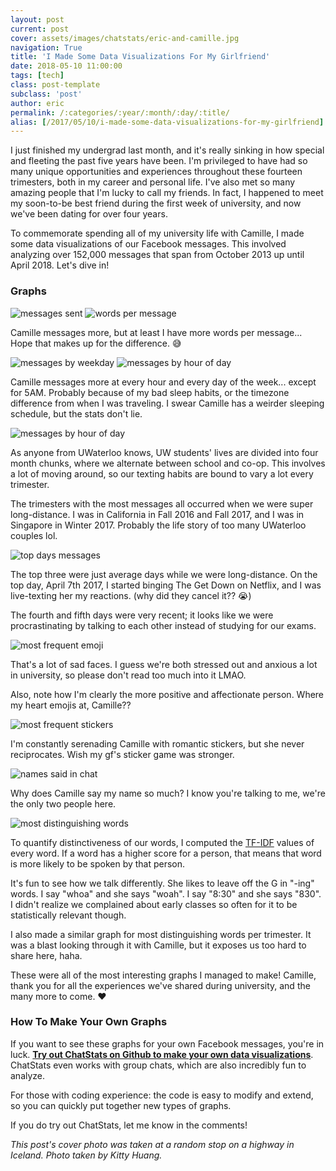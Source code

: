```yaml
---
layout: post
current: post
cover: assets/images/chatstats/eric-and-camille.jpg
navigation: True
title: 'I Made Some Data Visualizations For My Girlfriend'
date: 2018-05-10 11:00:00
tags: [tech]
class: post-template
subclass: 'post'
author: eric
permalink: /:categories/:year/:month/:day/:title/
alias: [/2017/05/10/i-made-some-data-visualizations-for-my-girlfriend]
---
```


I just finished my undergrad last month, and it's really sinking in how special and fleeting the past five years have been. I'm privileged to have had so many unique opportunities and experiences throughout these fourteen trimesters, both in my career and personal life. I've also met so many amazing people that I'm lucky to call my friends. In fact, I happened to meet my soon-to-be best friend during the first week of university, and now we've been dating for over four years.

To commemorate spending all of my university life with Camille, I made some data visualizations of our Facebook messages. This involved analyzing over 152,000 messages that span from October 2013 up until April 2018. Let's dive in!

### Graphs

<img src="/assets/images/chatstats/number-of-messages-sent.png" alt="messages sent" style="max-height: 500px;"/>
<img src="/assets/images/chatstats/average-number-of-words-per-message.png" alt="words per message" style="max-height: 500px;"/>

Camille messages more, but at least I have more words per message... Hope that makes up for the difference. 😅

<img src="/assets/images/chatstats/messages-by-weekday.png" alt="messages by weekday" style="max-height: 500px;"/>
<img src="/assets/images/chatstats/messages-by-hour-of-day.png" alt="messages by hour of day" style="max-height: 500px;"/>

Camille messages more at every hour and every day of the week... except for 5AM. Probably because of my bad sleep habits, or the timezone difference from when I was traveling. I swear Camille has a weirder sleeping schedule, but the stats don't lie.

<img src="/assets/images/chatstats/messages-by-trimester.png" alt="messages by hour of day" style="max-height: 500px;"/>

As anyone from UWaterloo knows, UW students' lives are divided into four month chunks, where we alternate between school and co-op. This involves a lot of moving around, so our texting habits are bound to vary a lot every trimester.

The trimesters with the most messages all occurred when we were super long-distance. I was in California in Fall 2016 and Fall 2017, and I was in Singapore in Winter 2017. Probably the life story of too many UWaterloo couples lol.

<img src="/assets/images/chatstats/days-with-the-most-messages.png" alt="top days messages" style="max-height: 500px;"/>

The top three were just average days while we were long-distance. On the top day, April 7th 2017, I started binging The Get Down on Netflix, and I was live-texting her my reactions. (why did they cancel it?? 😭)

The fourth and fifth days were very recent; it looks like we were procrastinating by talking to each other instead of studying for our exams.

<img src="/assets/images/chatstats/most-frequent-emoji.png" alt="most frequent emoji" style="max-height: 500px;"/>

That's a lot of sad faces. I guess we're both stressed out and anxious a lot in university, so please don't read too much into it LMAO.

Also, note how I'm clearly the more positive and affectionate person. Where my heart emojis at, Camille??

<img src="/assets/images/chatstats/most-frequent-stickers.png" alt="most frequent stickers" style="max-height: 500px;"/>

I'm constantly serenading Camille with romantic stickers, but she never reciprocates. Wish my gf's sticker game was stronger.

<img src="/assets/images/chatstats/names-said-in-chat.png" alt="names said in chat" style="max-height: 500px;"/>

Why does Camille say my name so much? I know you're talking to me, we're the only two people here.

<img src="/assets/images/chatstats/our-most-distinguishing-words.png" alt="most distinguishing words" style="max-height: 500px;"/>

To quantify distinctiveness of our words, I computed the [TF-IDF](https://en.wikipedia.org/wiki/Tf%E2%80%93idf) values of every word. If a word has a higher score for a person, that means that word is more likely to be spoken by that person.

It's fun to see how we talk differently. She likes to leave off the G in "-ing" words. I say "whoa" and she says "woah". I say "8:30" and she says "830". I didn't realize we complained about early classes so often for it to be statistically relevant though.

I also made a similar graph for most distinguishing words per trimester. It was a blast looking through it with Camille, but it exposes us too hard to share here, haha.

These were all of the most interesting graphs I managed to make! Camille, thank you for all the experiences we've shared during university, and the many more to come. ❤️

### How To Make Your Own Graphs

If you want to see these graphs for your own Facebook messages, you're in luck. [**Try out ChatStats on Github to make your own data visualizations**](https://github.com/baieric/chatstats). ChatStats even works with group chats, which are also incredibly fun to analyze.

For those with coding experience: the code is easy to modify and extend, so you can quickly put together new types of graphs.

If you do try out ChatStats, let me know in the comments!

_This post's cover photo was taken at a random stop on a highway in Iceland. Photo taken by Kitty Huang._
